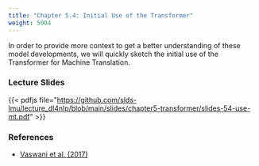 ```yaml
---
title: "Chapter 5.4: Initial Use of the Transformer"
weight: 5004
---
```

In order to provide more context to get a better understanding of these model developments, we will quickly sketch the initial use of the Transformer for Machine Translation.

<!--more-->

<!--
### Lecture video

{{< video id="TfrSKiOecWI" >}}
-->

### Lecture Slides

{{< pdfjs file="https://github.com/slds-lmu/lecture_dl4nlp/blob/main/slides/chapter5-transformer/slides-54-use-mt.pdf" >}}

### References 

- [Vaswani et al. (2017)](https://proceedings.neurips.cc/paper/2017/file/3f5ee243547dee91fbd053c1c4a845aa-Paper.pdf)
